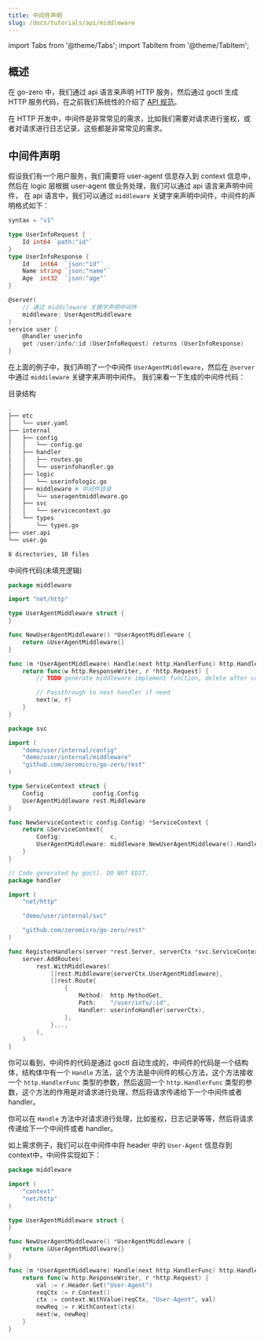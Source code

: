 ```yaml
---
title: 中间件声明
slug: /docs/tutorials/api/middleware
---
```


import Tabs from '@theme/Tabs';
import TabItem from '@theme/TabItem';

## 概述

在 go-zero 中，我们通过 api 语言来声明 HTTP 服务，然后通过 goctl 生成 HTTP 服务代码，在之前我们系统性的介绍了 <a href="/docs/tutorials" target="_blank">API 规范</a>。

在 HTTP 开发中，中间件是非常常见的需求，比如我们需要对请求进行鉴权，或者对请求进行日志记录，这些都是非常常见的需求。

## 中间件声明

假设我们有一个用户服务，我们需要将 user-agent 信息存入到 context 信息中，然后在 logic 层根据 user-agent 做业务处理，我们可以通过 api 语言来声明中间件，
在 api 语言中，我们可以通过 `middleware` 关键字来声明中间件，中间件的声明格式如下：

```go {14}
syntax = "v1"

type UserInfoRequest {
    Id int64 `path:"id"`
}
type UserInfoResponse {
    Id   int64  `json:"id"`
    Name string `json:"name"`
    Age  int32  `json:"age"`
}

@server(
    // 通过 middileware 关键字声明中间件
    middleware: UserAgentMiddleware
)
service user {
    @handler userinfo
    get /user/info/:id (UserInfoRequest) returns (UserInfoResponse)
}
```

在上面的例子中，我们声明了一个中间件 `UserAgentMiddleware`，然后在 `@server` 中通过 `middileware` 关键字来声明中间件。
我们来看一下生成的中间件代码：

目录结构

```bash
.
├── etc
│   └── user.yaml
├── internal
│   ├── config
│   │   └── config.go
│   ├── handler
│   │   ├── routes.go
│   │   └── userinfohandler.go
│   ├── logic
│   │   └── userinfologic.go
│   ├── middleware # 中间件目录
│   │   └── useragentmiddleware.go
│   ├── svc
│   │   └── servicecontext.go
│   └── types
│       └── types.go
├── user.api
└── user.go

8 directories, 10 files
```

中间件代码(未填充逻辑)

<Tabs>

<TabItem value="useragentmiddleware.go" label="useragentmiddleware.go" default>

```go
package middleware

import "net/http"

type UserAgentMiddleware struct {
}

func NewUserAgentMiddleware() *UserAgentMiddleware {
    return &UserAgentMiddleware{}
}

func (m *UserAgentMiddleware) Handle(next http.HandlerFunc) http.HandlerFunc {
    return func(w http.ResponseWriter, r *http.Request) {
        // TODO generate middleware implement function, delete after code implementation

        // Passthrough to next handler if need
        next(w, r)
    }
}
```

</TabItem>

<TabItem value="servicecontext.go" label="servicecontext.go" default>

```go {17}
package svc

import (
    "demo/user/internal/config"
    "demo/user/internal/middleware"
    "github.com/zeromicro/go-zero/rest"
)

type ServiceContext struct {
    Config              config.Config
    UserAgentMiddleware rest.Middleware
}

func NewServiceContext(c config.Config) *ServiceContext {
    return &ServiceContext{
        Config:              c,
        UserAgentMiddleware: middleware.NewUserAgentMiddleware().Handle,
    }
}

```

</TabItem>

<TabItem value="routes.go" label="routes.go" default>

```go {15}
// Code generated by goctl. DO NOT EDIT.
package handler

import (
    "net/http"

    "demo/user/internal/svc"

    "github.com/zeromicro/go-zero/rest"
)

func RegisterHandlers(server *rest.Server, serverCtx *svc.ServiceContext) {
    server.AddRoutes(
        rest.WithMiddlewares(
            []rest.Middleware{serverCtx.UserAgentMiddleware},
            []rest.Route{
                {
                    Method:  http.MethodGet,
                    Path:    "/user/info/:id",
                    Handler: userinfoHandler(serverCtx),
                },
            }...,
        ),
    )
}

```

</TabItem>

</Tabs>

你可以看到，中间件的代码是通过 goctl 自动生成的，中间件的代码是一个结构体，结构体中有一个 `Handle` 方法，这个方法是中间件的核心方法，这个方法接收一个 `http.HandlerFunc` 类型的参数，然后返回一个 `http.HandlerFunc` 类型的参数，这个方法的作用是对请求进行处理，然后将请求传递给下一个中间件或者 handler。

你可以在 `Handle` 方法中对请求进行处理，比如鉴权，日志记录等等，然后将请求传递给下一个中间件或者 handler。

如上需求例子，我们可以在中间件中将 header 中的 `User-Agent` 信息存到 context中，中间件实现如下：

```go {17-20}
package middleware

import (
    "context"
    "net/http"
)

type UserAgentMiddleware struct {
}

func NewUserAgentMiddleware() *UserAgentMiddleware {
    return &UserAgentMiddleware{}
}

func (m *UserAgentMiddleware) Handle(next http.HandlerFunc) http.HandlerFunc {
    return func(w http.ResponseWriter, r *http.Request) {
        val := r.Header.Get("User-Agent")
        reqCtx := r.Context()
        ctx := context.WithValue(reqCtx, "User-Agent", val)
        newReq := r.WithContext(ctx)
        next(w, newReq)
    }
}
```
